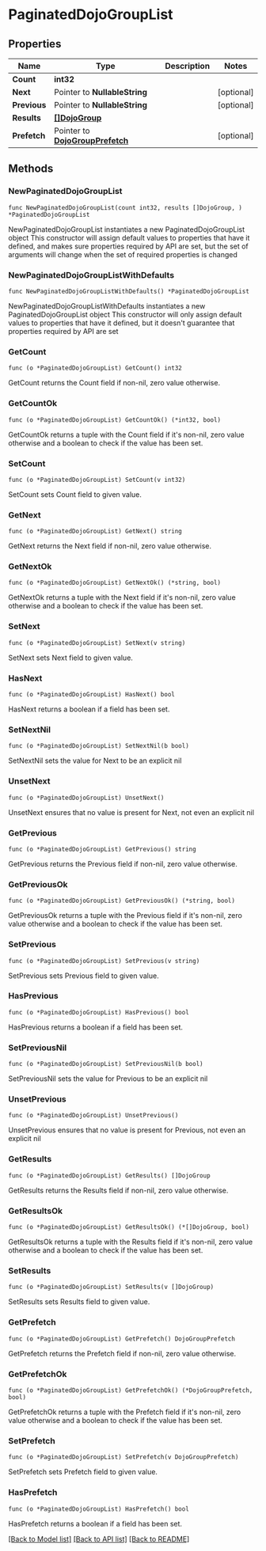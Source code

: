 # PaginatedDojoGroupList

## Properties

Name | Type | Description | Notes
------------ | ------------- | ------------- | -------------
**Count** | **int32** |  | 
**Next** | Pointer to **NullableString** |  | [optional] 
**Previous** | Pointer to **NullableString** |  | [optional] 
**Results** | [**[]DojoGroup**](DojoGroup.md) |  | 
**Prefetch** | Pointer to [**DojoGroupPrefetch**](DojoGroupPrefetch.md) |  | [optional] 

## Methods

### NewPaginatedDojoGroupList

`func NewPaginatedDojoGroupList(count int32, results []DojoGroup, ) *PaginatedDojoGroupList`

NewPaginatedDojoGroupList instantiates a new PaginatedDojoGroupList object
This constructor will assign default values to properties that have it defined,
and makes sure properties required by API are set, but the set of arguments
will change when the set of required properties is changed

### NewPaginatedDojoGroupListWithDefaults

`func NewPaginatedDojoGroupListWithDefaults() *PaginatedDojoGroupList`

NewPaginatedDojoGroupListWithDefaults instantiates a new PaginatedDojoGroupList object
This constructor will only assign default values to properties that have it defined,
but it doesn't guarantee that properties required by API are set

### GetCount

`func (o *PaginatedDojoGroupList) GetCount() int32`

GetCount returns the Count field if non-nil, zero value otherwise.

### GetCountOk

`func (o *PaginatedDojoGroupList) GetCountOk() (*int32, bool)`

GetCountOk returns a tuple with the Count field if it's non-nil, zero value otherwise
and a boolean to check if the value has been set.

### SetCount

`func (o *PaginatedDojoGroupList) SetCount(v int32)`

SetCount sets Count field to given value.


### GetNext

`func (o *PaginatedDojoGroupList) GetNext() string`

GetNext returns the Next field if non-nil, zero value otherwise.

### GetNextOk

`func (o *PaginatedDojoGroupList) GetNextOk() (*string, bool)`

GetNextOk returns a tuple with the Next field if it's non-nil, zero value otherwise
and a boolean to check if the value has been set.

### SetNext

`func (o *PaginatedDojoGroupList) SetNext(v string)`

SetNext sets Next field to given value.

### HasNext

`func (o *PaginatedDojoGroupList) HasNext() bool`

HasNext returns a boolean if a field has been set.

### SetNextNil

`func (o *PaginatedDojoGroupList) SetNextNil(b bool)`

 SetNextNil sets the value for Next to be an explicit nil

### UnsetNext
`func (o *PaginatedDojoGroupList) UnsetNext()`

UnsetNext ensures that no value is present for Next, not even an explicit nil
### GetPrevious

`func (o *PaginatedDojoGroupList) GetPrevious() string`

GetPrevious returns the Previous field if non-nil, zero value otherwise.

### GetPreviousOk

`func (o *PaginatedDojoGroupList) GetPreviousOk() (*string, bool)`

GetPreviousOk returns a tuple with the Previous field if it's non-nil, zero value otherwise
and a boolean to check if the value has been set.

### SetPrevious

`func (o *PaginatedDojoGroupList) SetPrevious(v string)`

SetPrevious sets Previous field to given value.

### HasPrevious

`func (o *PaginatedDojoGroupList) HasPrevious() bool`

HasPrevious returns a boolean if a field has been set.

### SetPreviousNil

`func (o *PaginatedDojoGroupList) SetPreviousNil(b bool)`

 SetPreviousNil sets the value for Previous to be an explicit nil

### UnsetPrevious
`func (o *PaginatedDojoGroupList) UnsetPrevious()`

UnsetPrevious ensures that no value is present for Previous, not even an explicit nil
### GetResults

`func (o *PaginatedDojoGroupList) GetResults() []DojoGroup`

GetResults returns the Results field if non-nil, zero value otherwise.

### GetResultsOk

`func (o *PaginatedDojoGroupList) GetResultsOk() (*[]DojoGroup, bool)`

GetResultsOk returns a tuple with the Results field if it's non-nil, zero value otherwise
and a boolean to check if the value has been set.

### SetResults

`func (o *PaginatedDojoGroupList) SetResults(v []DojoGroup)`

SetResults sets Results field to given value.


### GetPrefetch

`func (o *PaginatedDojoGroupList) GetPrefetch() DojoGroupPrefetch`

GetPrefetch returns the Prefetch field if non-nil, zero value otherwise.

### GetPrefetchOk

`func (o *PaginatedDojoGroupList) GetPrefetchOk() (*DojoGroupPrefetch, bool)`

GetPrefetchOk returns a tuple with the Prefetch field if it's non-nil, zero value otherwise
and a boolean to check if the value has been set.

### SetPrefetch

`func (o *PaginatedDojoGroupList) SetPrefetch(v DojoGroupPrefetch)`

SetPrefetch sets Prefetch field to given value.

### HasPrefetch

`func (o *PaginatedDojoGroupList) HasPrefetch() bool`

HasPrefetch returns a boolean if a field has been set.


[[Back to Model list]](../README.md#documentation-for-models) [[Back to API list]](../README.md#documentation-for-api-endpoints) [[Back to README]](../README.md)


